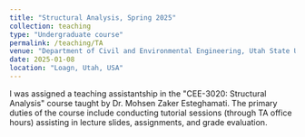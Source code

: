 ```yaml
---
title: "Structural Analysis, Spring 2025"
collection: teaching
type: "Undergraduate course"
permalink: /teaching/TA
venue: "Department of Civil and Environmental Engineering, Utah State University"
date: 2025-01-08
location: "Loagn, Utah, USA"
---
```


I was assigned a teaching assistantship in the "CEE-3020: Structural Analysis" course taught by Dr. Mohsen Zaker Esteghamati. The primary duties of the course include conducting tutorial sessions (through TA office hours) assisting in lecture slides, assignments, and grade evaluation. 


